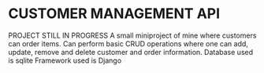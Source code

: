 # CUSTOMER MANAGEMENT API
PROJECT STILL IN PROGRESS
A small miniproject of mine where customers can order items.
Can perform basic CRUD operations where one can add, update, remove and delete customer and order information.
Database used is sqlite
Framework used is Django
